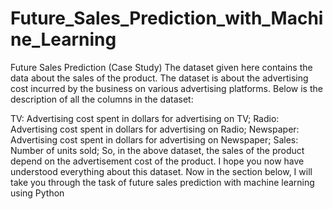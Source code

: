 # Future_Sales_Prediction_with_Machine_Learning

Future Sales Prediction (Case Study)
The dataset given here contains the data about the sales of the product. The dataset is about the advertising cost incurred by the business on various advertising platforms. Below is the description of all the columns in the dataset:

TV: Advertising cost spent in dollars for advertising on TV;
Radio: Advertising cost spent in dollars for advertising on Radio;
Newspaper: Advertising cost spent in dollars for advertising on Newspaper;
Sales: Number of units sold;
So, in the above dataset, the sales of the product depend on the advertisement cost of the product. I hope you now have understood everything about this dataset. Now in the section below, I will take you through the task of future sales prediction with machine learning using Python
